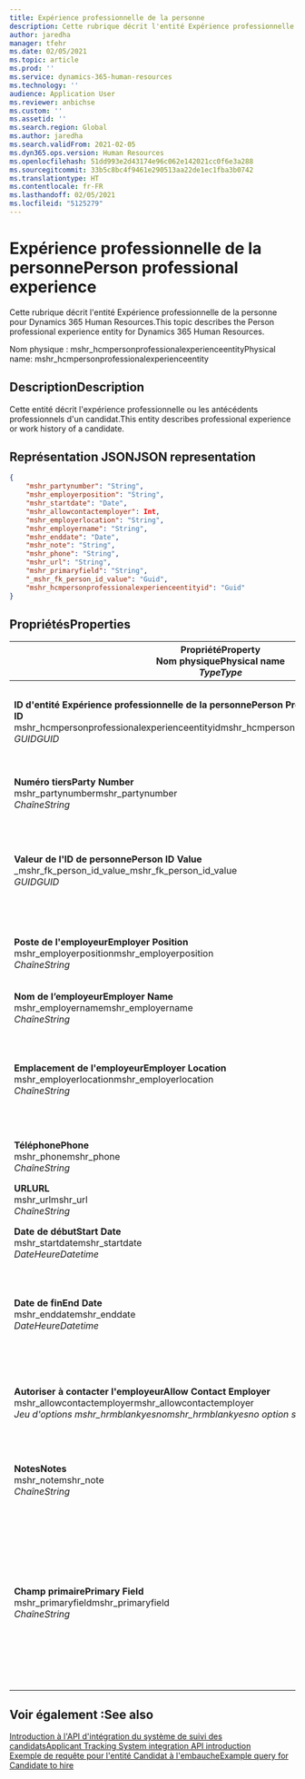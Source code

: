 ```yaml
---
title: Expérience professionnelle de la personne
description: Cette rubrique décrit l'entité Expérience professionnelle de la personne pour Dynamics 365 Human Resources.
author: jaredha
manager: tfehr
ms.date: 02/05/2021
ms.topic: article
ms.prod: ''
ms.service: dynamics-365-human-resources
ms.technology: ''
audience: Application User
ms.reviewer: anbichse
ms.custom: ''
ms.assetid: ''
ms.search.region: Global
ms.author: jaredha
ms.search.validFrom: 2021-02-05
ms.dyn365.ops.version: Human Resources
ms.openlocfilehash: 51dd993e2d43174e96c062e142021cc0f6e3a288
ms.sourcegitcommit: 33b5c8bc4f9461e290513aa22de1ec1fba3b0742
ms.translationtype: HT
ms.contentlocale: fr-FR
ms.lasthandoff: 02/05/2021
ms.locfileid: "5125279"
---
```

# <a name="person-professional-experience"></a><span data-ttu-id="a22cb-103">Expérience professionnelle de la personne</span><span class="sxs-lookup"><span data-stu-id="a22cb-103">Person professional experience</span></span>

<span data-ttu-id="a22cb-104">Cette rubrique décrit l'entité Expérience professionnelle de la personne pour Dynamics 365 Human Resources.</span><span class="sxs-lookup"><span data-stu-id="a22cb-104">This topic describes the Person professional experience entity for Dynamics 365 Human Resources.</span></span>

<span data-ttu-id="a22cb-105">Nom physique : mshr_hcmpersonprofessionalexperienceentity</span><span class="sxs-lookup"><span data-stu-id="a22cb-105">Physical name: mshr_hcmpersonprofessionalexperienceentity</span></span>

## <a name="description"></a><span data-ttu-id="a22cb-106">Description</span><span class="sxs-lookup"><span data-stu-id="a22cb-106">Description</span></span>

<span data-ttu-id="a22cb-107">Cette entité décrit l'expérience professionnelle ou les antécédents professionnels d'un candidat.</span><span class="sxs-lookup"><span data-stu-id="a22cb-107">This entity describes professional experience or work history of a candidate.</span></span>

## <a name="json-representation"></a><span data-ttu-id="a22cb-108">Représentation JSON</span><span class="sxs-lookup"><span data-stu-id="a22cb-108">JSON representation</span></span>

```json
{
    "mshr_partynumber": "String",
    "mshr_employerposition": "String",
    "mshr_startdate": "Date",
    "mshr_allowcontactemployer": Int,
    "mshr_employerlocation": "String",
    "mshr_employername": "String",
    "mshr_enddate": "Date",
    "mshr_note": "String",
    "mshr_phone": "String",
    "mshr_url": "String",
    "mshr_primaryfield": "String",
    "_mshr_fk_person_id_value": "Guid",
    "mshr_hcmpersonprofessionalexperienceentityid": "Guid"
}
```

## <a name="properties"></a><span data-ttu-id="a22cb-109">Propriétés</span><span class="sxs-lookup"><span data-stu-id="a22cb-109">Properties</span></span>

| <span data-ttu-id="a22cb-110">Propriété</span><span class="sxs-lookup"><span data-stu-id="a22cb-110">Property</span></span><br><span data-ttu-id="a22cb-111">**Nom physique**</span><span class="sxs-lookup"><span data-stu-id="a22cb-111">**Physical name**</span></span><br><span data-ttu-id="a22cb-112">**_Type_**</span><span class="sxs-lookup"><span data-stu-id="a22cb-112">**_Type_**</span></span> | <span data-ttu-id="a22cb-113">Cas d’emploi</span><span class="sxs-lookup"><span data-stu-id="a22cb-113">Use</span></span> | <span data-ttu-id="a22cb-114">Description</span><span class="sxs-lookup"><span data-stu-id="a22cb-114">Description</span></span> |
| --- | --- | --- |
| <span data-ttu-id="a22cb-115">**ID d'entité Expérience professionnelle de la personne**</span><span class="sxs-lookup"><span data-stu-id="a22cb-115">**Person Professional Experience Entity ID**</span></span><br><span data-ttu-id="a22cb-116">mshr_hcmpersonprofessionalexperienceentityid</span><span class="sxs-lookup"><span data-stu-id="a22cb-116">mshr_hcmpersonprofessionalexperienceentityid</span></span><br><span data-ttu-id="a22cb-117">*GUID*</span><span class="sxs-lookup"><span data-stu-id="a22cb-117">*GUID*</span></span> | <span data-ttu-id="a22cb-118">Lecture seule</span><span class="sxs-lookup"><span data-stu-id="a22cb-118">Read-only</span></span><br><span data-ttu-id="a22cb-119">Requis</span><span class="sxs-lookup"><span data-stu-id="a22cb-119">Required</span></span> | <span data-ttu-id="a22cb-120">Identificateur unique généré par le système pour l'enregistrement d'entité.</span><span class="sxs-lookup"><span data-stu-id="a22cb-120">System-generated unique identifier for the entity record.</span></span> |
| <span data-ttu-id="a22cb-121">**Numéro tiers**</span><span class="sxs-lookup"><span data-stu-id="a22cb-121">**Party Number**</span></span><br><span data-ttu-id="a22cb-122">mshr_partynumber</span><span class="sxs-lookup"><span data-stu-id="a22cb-122">mshr_partynumber</span></span><br><span data-ttu-id="a22cb-123">*Chaîne*</span><span class="sxs-lookup"><span data-stu-id="a22cb-123">*String*</span></span> | <span data-ttu-id="a22cb-124">Lecture/écriture</span><span class="sxs-lookup"><span data-stu-id="a22cb-124">Read/write</span></span><br><span data-ttu-id="a22cb-125">Requis</span><span class="sxs-lookup"><span data-stu-id="a22cb-125">Required</span></span> | <span data-ttu-id="a22cb-126">Identificateur unique du dossier du candidat.</span><span class="sxs-lookup"><span data-stu-id="a22cb-126">Unique identifier of the person record for the candidate.</span></span> |
| <span data-ttu-id="a22cb-127">**Valeur de l'ID de personne**</span><span class="sxs-lookup"><span data-stu-id="a22cb-127">**Person ID Value**</span></span><br><span data-ttu-id="a22cb-128">_mshr_fk_person_id_value</span><span class="sxs-lookup"><span data-stu-id="a22cb-128">_mshr_fk_person_id_value</span></span><br><span data-ttu-id="a22cb-129">*GUID*</span><span class="sxs-lookup"><span data-stu-id="a22cb-129">*GUID*</span></span> | <span data-ttu-id="a22cb-130">Lecture seule</span><span class="sxs-lookup"><span data-stu-id="a22cb-130">Read-only</span></span><br><span data-ttu-id="a22cb-131">Requis</span><span class="sxs-lookup"><span data-stu-id="a22cb-131">Required</span></span><br><span data-ttu-id="a22cb-132">Clé étrangère : mshr_dirpersonentityid de l'entité mshr_dirpersonentity</span><span class="sxs-lookup"><span data-stu-id="a22cb-132">Foreign key: mshr_dirpersonentityid of mshr_dirpersonentity</span></span> | <span data-ttu-id="a22cb-133">Identificateur unique généré par le système pour le dossier d'entité de la personne.</span><span class="sxs-lookup"><span data-stu-id="a22cb-133">System-generated unique identifier of the person entity record.</span></span> |
| <span data-ttu-id="a22cb-134">**Poste de l'employeur**</span><span class="sxs-lookup"><span data-stu-id="a22cb-134">**Employer Position**</span></span><br><span data-ttu-id="a22cb-135">mshr_employerposition</span><span class="sxs-lookup"><span data-stu-id="a22cb-135">mshr_employerposition</span></span><br><span data-ttu-id="a22cb-136">*Chaîne*</span><span class="sxs-lookup"><span data-stu-id="a22cb-136">*String*</span></span> | <span data-ttu-id="a22cb-137">Lecture/écriture</span><span class="sxs-lookup"><span data-stu-id="a22cb-137">Read/write</span></span><br><span data-ttu-id="a22cb-138">Requis</span><span class="sxs-lookup"><span data-stu-id="a22cb-138">Required</span></span> | <span data-ttu-id="a22cb-139">Intitulé du poste occupé par le candidat pendant son emploi.</span><span class="sxs-lookup"><span data-stu-id="a22cb-139">The position title held by the candidate while under employment.</span></span> |
| <span data-ttu-id="a22cb-140">**Nom de l’employeur**</span><span class="sxs-lookup"><span data-stu-id="a22cb-140">**Employer Name**</span></span><br><span data-ttu-id="a22cb-141">mshr_employername</span><span class="sxs-lookup"><span data-stu-id="a22cb-141">mshr_employername</span></span><br><span data-ttu-id="a22cb-142">*Chaîne*</span><span class="sxs-lookup"><span data-stu-id="a22cb-142">*String*</span></span> | <span data-ttu-id="a22cb-143">Lecture/écriture</span><span class="sxs-lookup"><span data-stu-id="a22cb-143">Read/write</span></span><br><span data-ttu-id="a22cb-144">Requis</span><span class="sxs-lookup"><span data-stu-id="a22cb-144">Required</span></span> | <span data-ttu-id="a22cb-145">Nom de l'employeur.</span><span class="sxs-lookup"><span data-stu-id="a22cb-145">The name of the employer.</span></span> |
| <span data-ttu-id="a22cb-146">**Emplacement de l'employeur**</span><span class="sxs-lookup"><span data-stu-id="a22cb-146">**Employer Location**</span></span><br><span data-ttu-id="a22cb-147">mshr_employerlocation</span><span class="sxs-lookup"><span data-stu-id="a22cb-147">mshr_employerlocation</span></span><br><span data-ttu-id="a22cb-148">*Chaîne*</span><span class="sxs-lookup"><span data-stu-id="a22cb-148">*String*</span></span> | <span data-ttu-id="a22cb-149">Lecture/écriture</span><span class="sxs-lookup"><span data-stu-id="a22cb-149">Read/write</span></span><br><span data-ttu-id="a22cb-150">Facultatif</span><span class="sxs-lookup"><span data-stu-id="a22cb-150">Optional</span></span> | <span data-ttu-id="a22cb-151">Emplacement de l'employeur.</span><span class="sxs-lookup"><span data-stu-id="a22cb-151">The employer’s location.</span></span> <span data-ttu-id="a22cb-152">Longueur max. : 60.</span><span class="sxs-lookup"><span data-stu-id="a22cb-152">Max length: 60.</span></span> <span data-ttu-id="a22cb-153">Aucun format spécifique défini ou requis.</span><span class="sxs-lookup"><span data-stu-id="a22cb-153">No specific format defined or required.</span></span> |
| <span data-ttu-id="a22cb-154">**Téléphone**</span><span class="sxs-lookup"><span data-stu-id="a22cb-154">**Phone**</span></span><br><span data-ttu-id="a22cb-155">mshr_phone</span><span class="sxs-lookup"><span data-stu-id="a22cb-155">mshr_phone</span></span><br><span data-ttu-id="a22cb-156">*Chaîne*</span><span class="sxs-lookup"><span data-stu-id="a22cb-156">*String*</span></span> | <span data-ttu-id="a22cb-157">Lecture/écriture</span><span class="sxs-lookup"><span data-stu-id="a22cb-157">Read/write</span></span><br><span data-ttu-id="a22cb-158">Facultatif</span><span class="sxs-lookup"><span data-stu-id="a22cb-158">Optional</span></span> | <span data-ttu-id="a22cb-159">Numéro de téléphone de l'employeur.</span><span class="sxs-lookup"><span data-stu-id="a22cb-159">The employer’s phone number.</span></span> |
| <span data-ttu-id="a22cb-160">**URL**</span><span class="sxs-lookup"><span data-stu-id="a22cb-160">**URL**</span></span><br><span data-ttu-id="a22cb-161">mshr_url</span><span class="sxs-lookup"><span data-stu-id="a22cb-161">mshr_url</span></span><br><span data-ttu-id="a22cb-162">*Chaîne*</span><span class="sxs-lookup"><span data-stu-id="a22cb-162">*String*</span></span> | <span data-ttu-id="a22cb-163">Lecture/écriture</span><span class="sxs-lookup"><span data-stu-id="a22cb-163">Read/write</span></span><br><span data-ttu-id="a22cb-164">Facultatif</span><span class="sxs-lookup"><span data-stu-id="a22cb-164">Optional</span></span> | <span data-ttu-id="a22cb-165">URL du site Web de l'employeur.</span><span class="sxs-lookup"><span data-stu-id="a22cb-165">The URL of the employer’s website.</span></span> |
| <span data-ttu-id="a22cb-166">**Date de début**</span><span class="sxs-lookup"><span data-stu-id="a22cb-166">**Start Date**</span></span><br><span data-ttu-id="a22cb-167">mshr_startdate</span><span class="sxs-lookup"><span data-stu-id="a22cb-167">mshr_startdate</span></span><br><span data-ttu-id="a22cb-168">*DateHeure*</span><span class="sxs-lookup"><span data-stu-id="a22cb-168">*Datetime*</span></span> | <span data-ttu-id="a22cb-169">Lecture/écriture</span><span class="sxs-lookup"><span data-stu-id="a22cb-169">Read/write</span></span><br><span data-ttu-id="a22cb-170">Requis</span><span class="sxs-lookup"><span data-stu-id="a22cb-170">Required</span></span> | <span data-ttu-id="a22cb-171">Date de début de l'emploi du candidat.</span><span class="sxs-lookup"><span data-stu-id="a22cb-171">The start date of the candidate’s employment.</span></span> |
| <span data-ttu-id="a22cb-172">**Date de fin**</span><span class="sxs-lookup"><span data-stu-id="a22cb-172">**End Date**</span></span><br><span data-ttu-id="a22cb-173">mshr_enddate</span><span class="sxs-lookup"><span data-stu-id="a22cb-173">mshr_enddate</span></span><br><span data-ttu-id="a22cb-174">*DateHeure*</span><span class="sxs-lookup"><span data-stu-id="a22cb-174">*Datetime*</span></span> | <span data-ttu-id="a22cb-175">Lecture/écriture</span><span class="sxs-lookup"><span data-stu-id="a22cb-175">Read/write</span></span><br><span data-ttu-id="a22cb-176">Facultatif</span><span class="sxs-lookup"><span data-stu-id="a22cb-176">Optional</span></span> | <span data-ttu-id="a22cb-177">Date de fin de l'emploi du candidat, ou Null si le candidat est toujours employé ici.</span><span class="sxs-lookup"><span data-stu-id="a22cb-177">The end date of the candidate’s employment, or null if the candidate is still employed here.</span></span> |
| <span data-ttu-id="a22cb-178">**Autoriser à contacter l'employeur**</span><span class="sxs-lookup"><span data-stu-id="a22cb-178">**Allow Contact Employer**</span></span><br><span data-ttu-id="a22cb-179">mshr_allowcontactemployer</span><span class="sxs-lookup"><span data-stu-id="a22cb-179">mshr_allowcontactemployer</span></span><br><span data-ttu-id="a22cb-180">*Jeu d'options mshr_hrmblankyesno*</span><span class="sxs-lookup"><span data-stu-id="a22cb-180">*mshr_hrmblankyesno option set*</span></span> | <span data-ttu-id="a22cb-181">Lecture/écriture</span><span class="sxs-lookup"><span data-stu-id="a22cb-181">Read/write</span></span><br><span data-ttu-id="a22cb-182">Facultatif</span><span class="sxs-lookup"><span data-stu-id="a22cb-182">Optional</span></span> | <span data-ttu-id="a22cb-183">Indique si le candidat autorise à contacter l'ancien employeur.</span><span class="sxs-lookup"><span data-stu-id="a22cb-183">Signifies whether the candidate allows contacting the previous employer.</span></span> |
| <span data-ttu-id="a22cb-184">**Notes**</span><span class="sxs-lookup"><span data-stu-id="a22cb-184">**Notes**</span></span><br><span data-ttu-id="a22cb-185">mshr_note</span><span class="sxs-lookup"><span data-stu-id="a22cb-185">mshr_note</span></span><br><span data-ttu-id="a22cb-186">*Chaîne*</span><span class="sxs-lookup"><span data-stu-id="a22cb-186">*String*</span></span> | <span data-ttu-id="a22cb-187">Lecture/écriture</span><span class="sxs-lookup"><span data-stu-id="a22cb-187">Read/write</span></span><br><span data-ttu-id="a22cb-188">Facultatif</span><span class="sxs-lookup"><span data-stu-id="a22cb-188">Optional</span></span> | <span data-ttu-id="a22cb-189">Notes à l'intention du recruteur ou du responsable du recrutement.</span><span class="sxs-lookup"><span data-stu-id="a22cb-189">Notes for use by the recruiter or hiring manager.</span></span> |
| <span data-ttu-id="a22cb-190">**Champ primaire**</span><span class="sxs-lookup"><span data-stu-id="a22cb-190">**Primary Field**</span></span><br><span data-ttu-id="a22cb-191">mshr_primaryfield</span><span class="sxs-lookup"><span data-stu-id="a22cb-191">mshr_primaryfield</span></span><br><span data-ttu-id="a22cb-192">*Chaîne*</span><span class="sxs-lookup"><span data-stu-id="a22cb-192">*String*</span></span> | <span data-ttu-id="a22cb-193">Lecture seule</span><span class="sxs-lookup"><span data-stu-id="a22cb-193">Read-only</span></span><br><span data-ttu-id="a22cb-194">Requis</span><span class="sxs-lookup"><span data-stu-id="a22cb-194">Required</span></span> | <span data-ttu-id="a22cb-195">Champ utilisé comme identifiant principal de l'enregistrement d'entité.</span><span class="sxs-lookup"><span data-stu-id="a22cb-195">Field used as a primary identifier of the entity record.</span></span> <span data-ttu-id="a22cb-196">Combinaison du numéro de tiers, de la date de début, du poste de l'employeur et du nom de l'employeur.</span><span class="sxs-lookup"><span data-stu-id="a22cb-196">Combination of party number, start date, employer position, and employer name.</span></span> |

## <a name="see-also"></a><span data-ttu-id="a22cb-197">Voir également :</span><span class="sxs-lookup"><span data-stu-id="a22cb-197">See also</span></span>

[<span data-ttu-id="a22cb-198">Introduction à l'API d'intégration du système de suivi des candidats</span><span class="sxs-lookup"><span data-stu-id="a22cb-198">Applicant Tracking System integration API introduction</span></span>](hr-admin-integration-ats-api-introduction.md)<br>
[<span data-ttu-id="a22cb-199">Exemple de requête pour l'entité Candidat à l'embauche</span><span class="sxs-lookup"><span data-stu-id="a22cb-199">Example query for Candidate to hire</span></span>](hr-admin-integration-ats-api-candidate-to-hire-example-query.md)

